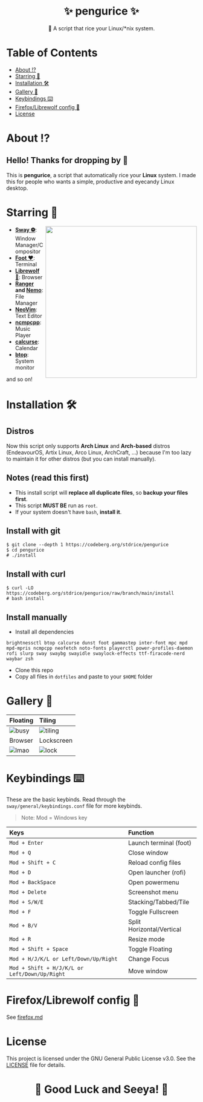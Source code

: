<h1 align="center"><b>✨ pengurice ✨ </b></h1>
<p align="center">📜 A script that rice your Linux/*nix system.</p>

# **Table of Contents**
- [About ⁉️](#about-%EF%B8%8F)
- [Starring 🌠](#starring-)
- [Installation 🛠️](#installation-%EF%B8%8F)
- [Gallery 📸](#gallery)
- [Keybindings ⌨️](#keybindings-%EF%B8%8F)
- [Firefox/Librewolf config 🦊](#firefox-librewolf-config)
- [License](#license)

# **About ⁉️**
## Hello! Thanks for dropping by 👋
This is **pengurice**, a script that automatically rice your **Linux** system. I made this for people who wants a simple, productive and eyecandy Linux desktop.

# **Starring 🌠**
<img src="https://i.imgur.com/Wu47DJr.png" align="right" width="400px">

- **[Sway ⚽](https://swaywm.org)**: Window Manager/Compositor
- **[Foot ❤️](https://codeberg.org/dnkl/foot)**: Terminal
- **[Librewolf 🦊](https://librewolf.net/)**: Browser
- **[Ranger](https://ranger.github.io/) and [Nemo](https://github.com/linuxmint/nemo)**: File Manager
- **[NeoVim](https://neovim.io)**: Text Editor
- **[ncmpcpp](https://github.com/ncmpcpp/ncmpcpp)**: Music Player
- **[calcurse](https://www.calcurse.org/)**: Calendar
- **[btop](https://github.com/aristocratos/btop)**: System monitor

and so on!


# **Installation 🛠️**
## Distros
Now this script only supports **Arch Linux** and **Arch-based** distros (EndeavourOS, Artix Linux, Arco Linux, ArchCraft, ...) because I'm too lazy to maintain it for other distros (but you can install manually).

## Notes (read this first)
- This install script will **replace all duplicate files**, so **backup your files first**.
- This script **MUST BE** run as `root`.
- If your system doesn't have `bash`, **install it**.

## Install with git
```
$ git clone --depth 1 https://codeberg.org/stdrice/pengurice
$ cd pengurice
# ./install
```

## Install with curl
```
$ curl -LO https://codeberg.org/stdrice/pengurice/raw/branch/main/install
# bash install
```

## Install manually
- Install all dependencies
```
brightnessctl btop calcurse dunst foot gammastep inter-font mpc mpd mpd-mpris ncmpcpp neofetch noto-fonts playerctl power-profiles-daemon rofi slurp sway swaybg swayidle swaylock-effects ttf-firacode-nerd waybar zsh
```
- Clone this repo
- Copy all files in `dotfiles` and paste to your `$HOME` folder

# **Gallery 📸**
| Floating                                 | Tiling                                     |
| :--------------------------------------- | :----------------------------------------- |
| ![busy](https://i.imgur.com/TzziwMu.png) | ![tiling](https://i.imgur.com/Ny3TU3q.png) |
| Browser                                  | Lockscreen                                 |
| ![lmao](https://i.imgur.com/My8rlh3.png) | ![lock](https://i.imgur.com/a34F8KP.png)   |

# **Keybindings ⌨️**
These are the basic keybinds. Read through the `sway/general/keybindings.conf` file for more keybinds.
> Note: Mod = Windows key

| Keys                                              | Function                          |
| :------------------------------------------------ | :-------------------------------- |
| `Mod + Enter`                                     | Launch terminal (foot)            |
| `Mod + Q`                                         | Close window                      |
| `Mod + Shift + C`                                 | Reload config files               |
| `Mod + D`                                         | Open launcher (rofi)              |
| `Mod + BackSpace`                                 | Open powermenu                    |
| `Mod + Delete`                                    | Screenshot menu                   |
| `Mod + S/W/E`                                     | Stacking/Tabbed/Tile              |
| `Mod + F`                                         | Toggle Fullscreen                 |
| `Mod + B/V`                                       | Split Horizontal/Vertical         |
| `Mod + R`                                         | Resize mode                       |
| `Mod + Shift + Space`                             | Toggle Floating                   |
| `Mod + H/J/K/L or Left/Down/Up/Right`             | Change Focus                      |
| `Mod + Shift + H/J/K/L or Left/Down/Up/Right`     | Move window                       |

# **Firefox/Librewolf config 🦊**
See [firefox.md](firefox.md)

# **License**
This project is licensed under the GNU General Public License v3.0. See the [LICENSE](LICENSE) file for details.

<h1 align="center"><b>🌟 Good Luck and Seeya! 🌟</b></h1>
